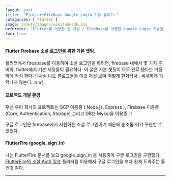 ```yaml
---
layout: post
title:  "Flutter+FireBase Google Login 기능 붙이기."
categories: [ Flutter ]
image: assets/images/wikitudesdk.png
beforetoc: "Flutter를 이용한 앱 개발 / FireBase를 이용한 Google Login 기능을 앱에 추가해 보자."
toc: true
---
```


#### Flutter Firebase 소셜 로그인을 위한 기본 셋팅.
플러터에서 firesbase를 이용하여 소셜 로그인을 하려면, firebase 내에서 몇 가지 준비와,
flutter에서 기본 세팅들이 필요하다. 이 글은 기본 셋팅이 모두 완료 됐다는 가정하에 작성 한다-!
(사실 나도 블로그들을 이것 저것 보며 어떻게 한거라서.. 세세하게 기억나지 않는다..ㅠㅠ)


#### 프로젝드 개발 환경
우선 우리 회사의 프로젝트는
GCP 이용중 ( Node.js, Express ),
Firebase 이용중 (Core, Authentication, Storage)
그리고 DB는 Mysql을 이용중 -!

구글 로그인은 firebase에서 지원하는 소셜 로그인이기 때문에 순조롭게(?) 구현할 수 있었다.



#### FlutterFire (google_sign_in)

나는 FlutterFire 문서를 보고 google_sign_in 을 사용하여 구글 로그인을 구현했다.
[FlutterFire의 소셜 Auth 링크](https://firebase.flutter.dev/docs/auth/social/)
플러터를 이용해서 구글 로그인을 보다 쉽게 도와주는 툴 인것 같다.



------------------------------------


